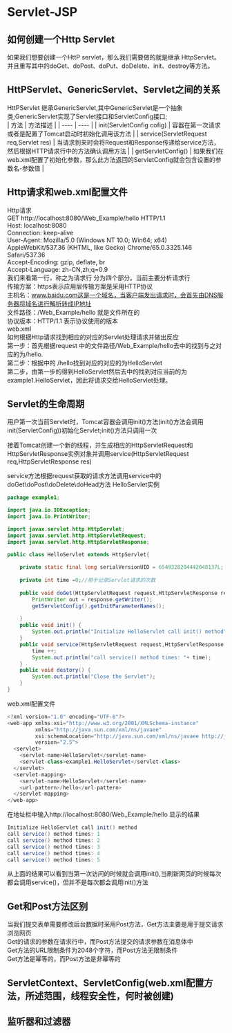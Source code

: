 # Servlet-JSP

## 如何创建一个Http Servlet
如果我们想要创建一个HttP servlet，那么我们需要做的就是继承 HttpServlet。并且重写其中的doGet、doPost、doPut、doDelete、init、destroy等方法。
## HttPServlet、GenericServlet、Servlet之间的关系
HttPServlet 继承GenericServlet,其中GenericServlet是一个抽象类;GenericServlet实现了Servlet接口和ServletConfig接口;  
| 方法 | 方法描述 |
| ---- | ---- |
| init(ServletConfig cofig) | 容器在第一次请求或者是配置了Tomcat启动时初始化调用该方法 |
| service(ServletRequest req,Servlet res) | 当请求到来时会将Request和Response传递给service方法，然后根据HTTP请求行中的方法确认调用方法 |
| getServletConfig() | 如果我们在web.xml配置了初始化参数，那么此方法返回的ServletConfig就会包含设置的参数名-参数值 |



## Http请求和web.xml配置文件
Http请求  
GET http://localhost:8080/Web_Example/hello HTTP/1.1  
Host: localhost:8080  
Connection: keep-alive  
User-Agent: Mozilla/5.0 (Windows NT 10.0; Win64; x64) AppleWebKit/537.36 (KHTML, like Gecko) Chrome/65.0.3325.146 Safari/537.36  
Accept-Encoding: gzip, deflate, br  
Accept-Language: zh-CN,zh;q=0.9  
我们来看第一行，称之为请求行 分为四个部分。当前主要分析请求行  
传输方案：https表示应用层传输方案是采用HTTP协议  
主机名：www.baidu.com这是一个域名，当客户端发出请求时，会首先由DNS服务器将域名进行解析转成IP地址    
文件路径：/Web_Example/hello 就是文件所在的  
协议版本：HTTP/1.1 表示协议使用的版本  
web.xml  
如何根据Http请求找到相应的对应的Servlet处理请求并做出反应  
第一步：首先根据request 中的文件路径/Web_Example/hello去<servlet-mapping>中的找到与之对应的<url-pattern>为/hello.  
第二步：根据<servlet-mapping>中的<url-pattern> /hello找到对应的对应的<servlet-name>为HelloServlet  
第二步，由第一步的得到<servlet-name>HelloServlet然后去<Servlet>中的找到对应当前<servlet-name>的<servlet-class>为example1.HelloServlet，因此将请求交给HelloServlet处理。  
  
## Servlet的生命周期
用户第一次当前Servlet时，Tomcat容器会调用init()方法(init()方法会调用init(ServletConfig))初始化Servlet;init()方法只调用一次

接着Tomcat创建一个新的线程，并生成相应的HttpServletRequest和HttpServletResponse实例对象并调用service(HttpServletRequest req,HttpServletResponse res)  

service方法根据request获取的请求方法调用service中的doGet\doPost\doDelete\doHead方法
HelloServlet实例
```Java
package example1;

import java.io.IOException;
import java.io.PrintWriter;

import javax.servlet.http.HttpServlet;
import javax.servlet.http.HttpServletRequest;
import javax.servlet.http.HttpServletResponse;

public class HelloServlet extends HttpServlet{
	
	private static final long serialVersionUID = 6549328204442040137L;
	
	private int time =0;//用于记录Servlet请求的次数
	
	public void doGet(HttpServletRequest request,HttpServletResponse response) throws IOException {
		PrintWriter out = response.getWriter();
		getServletConfig().getInitParameterNames();
		
	}
	public void init() {
		System.out.println("Initialize HelloServlet call init() method");
	}
	public void service(HttpServletRequest request,HttpServletResponse response) {
		time ++;
		System.out.println("call service() method times: "+ time);
	}
	public void destory() {
		System.out.println("Close the Servlet");
	}
}
```
web.xml配置文件
```Java
<?xml version="1.0" encoding="UTF-8"?>
<web-app xmlns:xsi="http://www.w3.org/2001/XMLSchema-instance" 
		 xmlns="http://java.sun.com/xml/ns/javaee" 
		 xsi:schemaLocation="http://java.sun.com/xml/ns/javaee http://java.sun.com/xml/ns/javaee/web-app_2_5.xsd" 
		 version="2.5">
  <servlet>
  	<servlet-name>HelloServlet</servlet-name>
  	<servlet-class>example1.HelloServlet</servlet-class>
  </servlet> 
  <servlet-mapping>
  	<servlet-name>HelloServlet</servlet-name>
  	<url-pattern>/hello</url-pattern>
  </servlet-mapping>
</web-app>
```
在地址栏中输入http://localhost:8080/Web_Example/hello
显示的结果
```Java
Initialize HelloServlet call init() method
call service() method times: 1
call service() method times: 2
call service() method times: 3
call service() method times: 4
call service() method times: 5
```
从上面的结果可以看到当第一次访问的时候就会调用init(),当刷新网页的时候每次都会调用service()，但并不是每次都会调用init()方法

## Get和Post方法区别
当我们提交表单需要修改后台数据时采用Post方法，Get方法主要是用于提交请求浏览网页  
Get的请求的参数在请求行中，而Post方法提交的请求参数在消息体中  
Get方法的URL限制条件为2048个字符，而Post方法无限制条件  
Get方法是幂等的，而Post方法是非幂等的  

## ServletContext、ServletConfig(web.xml配置方法，所述范围，线程安全性，何时被创建)

## 监听器和过滤器
